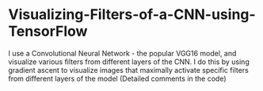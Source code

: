 # Visualizing-Filters-of-a-CNN-using-TensorFlow
I use a Convolutional Neural Network - the popular VGG16 model, and visualize various filters from different layers of the CNN. I do this by using gradient ascent to visualize images that maximally activate specific filters from different layers of the model
(Detailed comments in the code)
